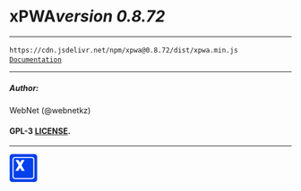 <h1 style="display: flex; align-items: center;">
    xPWA 
    <i>version 0.8.72</i>
</h1>
<hr>
<code>https://cdn.jsdelivr.net/npm/xpwa@0.8.72/dist/xpwa.min.js</code>
<br>
<code><a href="https://xpwa.webnet.kz">Documentation</a></code>
<hr>
<h5>Author:</h5>
<p>WebNet (@webnetkz)</p>
<h4>GPL-3 <a href="LICENSE">LICENSE</a>.</h4>
<hr>
<img src="./logo.png" width="50px;" style="width: 50px;">



